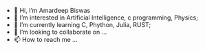 - 👋 Hi, I’m Amardeep Biswas
- 👀 I’m interested in Artificial Intelligence, c programming, Physics;
- 🌱 I’m currently learning C, Phython, Julia, RUST;
- 💞️ I’m looking to collaborate on ...
- 📫 How to reach me ...

<!---
Lacia5/Lacia5 is a ✨ special ✨ repository because its `README.md` (this file) appears on your GitHub profile.
You can click the Preview link to take a look at your changes.
--->
